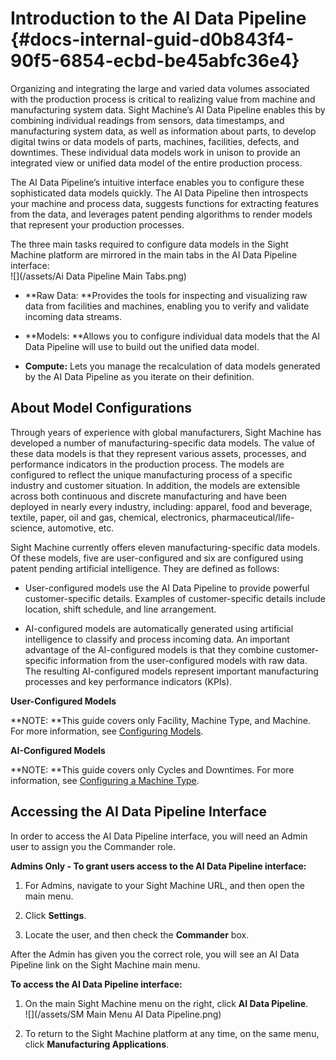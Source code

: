 # Introduction to the AI Data Pipeline {#docs-internal-guid-d0b843f4-90f5-6854-ecbd-be45abfc36e4}

Organizing and integrating the large and varied data volumes associated with the production process is critical to realizing value from machine and manufacturing system data. Sight Machine’s AI Data Pipeline enables this by combining individual readings from sensors, data timestamps, and manufacturing system data, as well as information about parts, to develop digital twins or data models of parts, machines, facilities, defects, and downtimes. These individual data models work in unison to provide an integrated view or unified data model of the entire production process.

The AI Data Pipeline’s intuitive interface enables you to configure these sophisticated data models quickly. The AI Data Pipeline then introspects your machine and process data, suggests functions for extracting features from the data, and leverages patent pending algorithms to render models that represent your production processes.

The three main tasks required to configure data models in the Sight Machine platform are mirrored in the main tabs in the AI Data Pipeline interface:  
![](/assets/Ai Data Pipeline Main Tabs.png)

* **Raw Data: **Provides the tools for inspecting and visualizing raw data from facilities and machines, enabling you to verify and validate incoming data streams.

* **Models: **Allows you to configure individual data models that the AI Data Pipeline will use to build out the unified data model.

* **Compute:** Lets you manage the recalculation of data models generated by the AI Data Pipeline as you iterate on their definition.

## About Model Configurations

Through years of experience with global manufacturers, Sight Machine has developed a number of manufacturing-specific data models. The value of these data models is that they represent various assets, processes, and performance indicators in the production process. The models are configured to reflect the unique manufacturing process of a specific industry and customer situation. In addition, the models are extensible across both continuous and discrete manufacturing and have been deployed in nearly every industry, including: apparel, food and beverage, textile, paper, oil and gas, chemical, electronics, pharmaceutical/life-science, automotive, etc.

Sight Machine currently offers eleven manufacturing-specific data models. Of these models, five are user-configured and six are configured using patent pending artificial intelligence. They are defined as follows:

* User-configured models use the AI Data Pipeline to provide powerful customer-specific details. Examples of customer-specific details include location, shift schedule, and line arrangement.

* AI-configured models are automatically generated using artificial intelligence to classify and process incoming data. An important advantage of the AI-configured models is that they combine customer-specific information from the user-configured models with raw data. The resulting AI-configured models represent important manufacturing processes and key performance indicators \(KPIs\).

**User-Configured Models**



**NOTE: **This guide covers only Facility, Machine Type, and Machine. For more information, see [Configuring Models](/configuring-models.md).

**AI-Configured Models**



**NOTE: **This guide covers only Cycles and Downtimes. For more information, see [Configuring a Machine Type](/configuring-models/configuring-a-machine-type.md).

## Accessing the AI Data Pipeline Interface

In order to access the AI Data Pipeline interface, you will need an Admin user to assign you the Commander role.

**Admins Only - To grant users access to the AI Data Pipeline interface:**

1. For Admins, navigate to your Sight Machine URL, and then open the main menu.

2. Click **Settings**.

3. Locate the user, and then check the **Commander** box.

After the Admin has given you the correct role, you will see an AI Data Pipeline link on the Sight Machine main menu.

**To access the AI Data Pipeline interface:**

1. On the main Sight Machine menu on the right, click **AI Data Pipeline**.  
   ![](/assets/SM Main Menu AI Data Pipeline.png)

2. To return to the Sight Machine platform at any time, on the same menu, click **Manufacturing Applications**.



